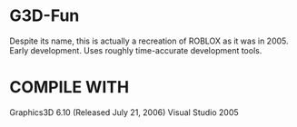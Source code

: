# G3D-Fun

Despite its name, this is actually a recreation of ROBLOX as it was in 2005. Early development. Uses roughly time-accurate development tools.

# COMPILE WITH

Graphics3D 6.10 (Released July 21, 2006)
Visual Studio 2005

